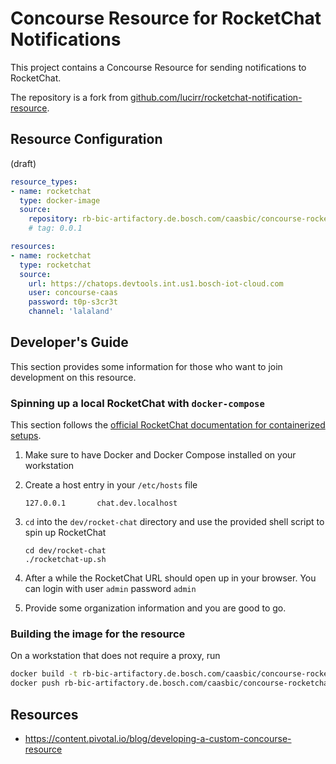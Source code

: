 Concourse Resource for RocketChat Notifications
===============================================

This project contains a Concourse Resource for sending notifications to RocketChat.

The repository is a fork from [github.com/lucirr/rocketchat-notification-resource](https://github.com/lucirr/rocketchat-notification-resource).


Resource Configuration
----------------------

(draft)

```yaml
resource_types:
- name: rocketchat
  type: docker-image
  source:
    repository: rb-bic-artifactory.de.bosch.com/caasbic/concourse-rocketchat-notification-resource
    # tag: 0.0.1

resources:
- name: rocketchat
  type: rocketchat
  source:
    url: https://chatops.devtools.int.us1.bosch-iot-cloud.com  
    user: concourse-caas
    password: t0p-s3cr3t
    channel: 'lalaland'
```

Developer's Guide
-----------------

This section provides some information for those who want to join development on this resource.


### Spinning up a local RocketChat with `docker-compose`

This section follows the [official RocketChat documentation for containerized setups](https://rocket.chat/docs/installation/docker-containers/index.html).

1. Make sure to have Docker and Docker Compose installed on your workstation
2. Create a host entry in your `/etc/hosts` file

    ```
    127.0.0.1       chat.dev.localhost
    ```

3. `cd` into the `dev/rocket-chat` directory and use the provided shell script to spin up RocketChat

    ```
    cd dev/rocket-chat
    ./rocketchat-up.sh
    ```

4. After a while the RocketChat URL should open up in your browser. You can login with user `admin` password `admin`
5. Provide some organization information and you are good to go.


### Building the image for the resource


On a workstation that does not require a proxy, run

```bash
docker build -t rb-bic-artifactory.de.bosch.com/caasbic/concourse-rocketchat-notification-resource .
docker push rb-bic-artifactory.de.bosch.com/caasbic/concourse-rocketchat-notification-resource
```


Resources
---------

* https://content.pivotal.io/blog/developing-a-custom-concourse-resource

